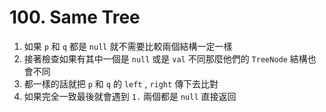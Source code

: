 # 100. Same Tree
1. 如果 `p` 和 `q` 都是 `null` 就不需要比較兩個結構一定一樣
2. 接著檢查如果有其中一個是 `null` 或是 `val` 不同那麼他們的 `TreeNode` 結構也會不同
3. 都一樣的話就把 `p` 和 `q` 的 `left` , `right` 傳下去比對
4. 如果完全一致最後就會遇到 `1.` 兩個都是 `null` 直接返回
